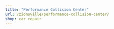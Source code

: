 ```yaml
---
title: "Performance Collision Center"
url: /zionsville/performance-collision-center/
shop: car repair
---
```

